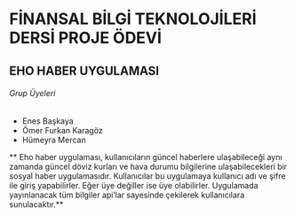 # FİNANSAL BİLGİ TEKNOLOJİLERİ DERSİ PROJE ÖDEVİ
## EHO HABER UYGULAMASI
###### Grup Üyeleri
- Enes Başkaya
- Ömer Furkan Karagöz
- Hümeyra Mercan

** Eho haber uygulaması, kullanıcıların güncel haberlere ulaşabileceği aynı zamanda güncel döviz kurları ve hava durumu bilgilerine ulaşabilecekleri bir sosyal haber uygulamasıdır. Kullanıcılar bu uygulamaya kullanıcı adı ve şifre ile giriş yapabilirler. Eğer üye değiller ise üye olabilirler. Uygulamada yayınlanacak tüm bilgiler api’lar sayesinde çekilerek kullanıcılara sunulacaktır.**
